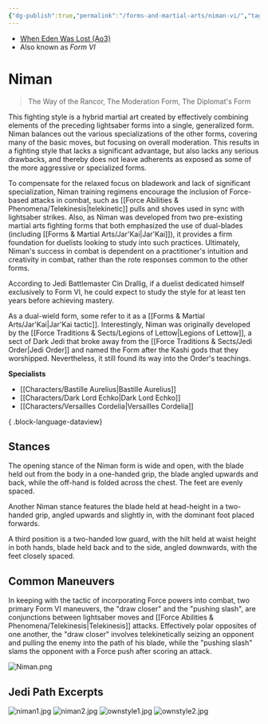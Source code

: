 ```yaml
---
{"dg-publish":true,"permalink":"/forms-and-martial-arts/niman-vi/","tags":["form"]}
---
```


- [When Eden Was Lost (Ao3)](https://archiveofourown.org/works/19334440/chapters/45992584)
- Also known as *Form VI*
# Niman
> The Way of the Rancor, The Moderation Form, The Diplomat's Form

This fighting style is a hybrid martial art created by effectively combining elements of the preceding lightsaber forms into a single, generalized form. Niman balances out the various specializations of the other forms, covering many of the basic moves, but focusing on overall moderation. This results in a fighting style that lacks a significant advantage, but also lacks any serious drawbacks, and thereby does not leave adherents as exposed as some of the more aggressive or specialized forms.

To compensate for the relaxed focus on bladework and lack of significant specialization, Niman training regimens encourage the inclusion of Force-based attacks in combat, such as [[Force Abilities & Phenomena/Telekinesis\|telekinetic]] pulls and shoves used in sync with lightsaber strikes. Also, as Niman was developed from two pre-existing martial arts fighting forms that both emphasized the use of dual-blades (including [[Forms & Martial Arts/Jar'Kai\|Jar'Kai]]), it provides a firm foundation for duelists looking to study into such practices. Ultimately, Niman's success in combat is dependent on a practitioner's intuition and creativity in combat, rather than the rote responses common to the other forms.

According to Jedi Battlemaster Cin Drallig, if a duelist dedicated himself exclusively to Form VI, he could expect to study the style for at least ten years before achieving mastery.

As a dual-wield form, some refer to it as a [[Forms & Martial Arts/Jar'Kai\|Jar'Kai tactic]]. Interestingly, Niman was originally developed by the [[Force Traditions & Sects/Legions of Lettow\|Legions of Lettow]], a sect of Dark Jedi that broke away from the [[Force Traditions & Sects/Jedi Order\|Jedi Order]] and named the Form after the Kashi gods that they worshipped. Nevertheless, it still found its way into the Order's teachings. 

**Specialists**
- [[Characters/Bastille Aurelius\|Bastille Aurelius]]
- [[Characters/Dark Lord Echko\|Dark Lord Echko]]
- [[Characters/Versailles Cordelia\|Versailles Cordelia]]

{ .block-language-dataview}
## Stances

The opening stance of the Niman form is wide and open, with the blade held out from the body in a one-handed grip, the blade angled upwards and back, while the off-hand is folded across the chest. The feet are evenly spaced.

Another Niman stance features the blade held at head-height in a two-handed grip, angled upwards and slightly in, with the dominant foot placed forwards.

A third position is a two-handed low guard, with the hilt held at waist height in both hands, blade held back and to the side, angled downwards, with the feet closely spaced.

## Common Maneuvers

In keeping with the tactic of incorporating Force powers into combat, two primary Form VI maneuvers, the "draw closer" and the "pushing slash", are conjunctions between lightsaber moves and [[Force Abilities & Phenomena/Telekinesis\|Telekinesis]] attacks. Effectively polar opposites of one another, the "draw closer" involves telekinetically seizing an opponent and pulling the enemy into the path of his blade, while the "pushing slash" slams the opponent with a Force push after scoring an attack.

![Niman.png](/img/user/Photos/Niman.png)

## Jedi Path Excerpts

![niman1.jpg](/img/user/Photos/niman1.jpg)
![niman2.jpg](/img/user/Photos/niman2.jpg)
![ownstyle1.jpg](/img/user/Photos/ownstyle1.jpg)
![ownstyle2.jpg](/img/user/Photos/ownstyle2.jpg)